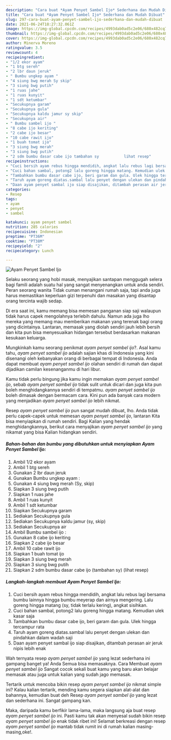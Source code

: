 ```yaml
---
description: "Cara buat *Ayam Penyet Sambel Ijo* Sederhana dan Mudah Dibuat"
title: "Cara buat *Ayam Penyet Sambel Ijo* Sederhana dan Mudah Dibuat"
slug: 297-cara-buat-ayam-penyet-sambel-ijo-sederhana-dan-mudah-dibuat
date: 2021-06-24T18:27:32.061Z
image: https://img-global.cpcdn.com/recipes/4993dab0ad5c2e06/680x482cq70/ayam-penyet-sambel-ijo-foto-resep-utama.jpg
thumbnail: https://img-global.cpcdn.com/recipes/4993dab0ad5c2e06/680x482cq70/ayam-penyet-sambel-ijo-foto-resep-utama.jpg
cover: https://img-global.cpcdn.com/recipes/4993dab0ad5c2e06/680x482cq70/ayam-penyet-sambel-ijo-foto-resep-utama.jpg
author: Minerva Moreno
ratingvalue: 3.5
reviewcount: 4
recipeingredient:
- "1/2 ekor ayam"
- "1 btg sereh"
- "2 lbr daun jeruk"
- " Bumbu ungkep ayam "
- "4 siung bwg merah Sy skip"
- "3 siung bwg putih"
- "1 ruas jahe"
- "1 ruas kunyit"
- "1 sdt ketumbar"
- "Secukupnya garam"
- "Secukupnya gula"
- "Secukupnya kaldu jamur sy skip"
- "Secukupnya air"
- " Bumbu sambel ijo "
- "8 cabe ijo keriting"
- "2 cabe ijo besar"
- "10 cabe rawit ijo"
- "1 buah tomat ijo"
- "3 siung bwg merah"
- "3 siung bwg putih"
- "2 sdm bumbu dasar cabe ijo tambahan sy           lihat resep"
recipeinstructions:
- "Cuci bersih ayam rebus hingga mendidih, angkat lalu rebus lagi bersama bumbu lainnya hingga bumbu meyerap dan airnya mengering. Lalu goreng hingga matang (sy, tidak terlalu kering), angkat sisihkan."
- "Cuci bahan sambal, potong2 lalu goreng hingga matang. Kemudian ulek kasar saja"
- "Tambahkan bumbu dasar cabe ijo, beri garam dan gula. Ulek hingga tercampur rata"
- "Taruh ayam goreng diatas.sambal lalu penyet dengan ulekan dan pindahkan dalam wadah saji"
- "Daan ayam penyet sambal ijo siap disajikan, ditambah perasan air jeruk nipis lebih enak"
categories:
- Resep
tags:
- ayam
- penyet
- sambel

katakunci: ayam penyet sambel 
nutrition: 285 calories
recipecuisine: Indonesian
preptime: "PT36M"
cooktime: "PT38M"
recipeyield: "2"
recipecategory: Lunch

---
```



![*Ayam Penyet Sambel Ijo*](https://img-global.cpcdn.com/recipes/4993dab0ad5c2e06/680x482cq70/ayam-penyet-sambel-ijo-foto-resep-utama.jpg)

Selaku seorang yang hobi masak, menyajikan santapan menggugah selera bagi famili adalah suatu hal yang sangat menyenangkan untuk anda sendiri. Peran seorang  wanita Tidak cuman menangani rumah saja, tapi anda juga harus memastikan keperluan gizi terpenuhi dan masakan yang disantap orang tercinta wajib sedap.

Di era  saat ini, kamu memang bisa memesan panganan siap saji walaupun tidak harus capek mengolahnya terlebih dahulu. Namun ada juga lho mereka yang memang mau memberikan makanan yang terenak bagi orang yang dicintainya. Lantaran, memasak yang diolah sendiri jauh lebih bersih dan kita pun bisa menyesuaikan hidangan tersebut berdasarkan makanan kesukaan keluarga. 



Mungkinkah kamu seorang penikmat *ayam penyet sambel ijo*?. Asal kamu tahu, *ayam penyet sambel ijo* adalah sajian khas di Indonesia yang kini disenangi oleh kebanyakan orang di berbagai tempat di Indonesia. Anda dapat membuat *ayam penyet sambel ijo* olahan sendiri di rumah dan dapat dijadikan camilan kesenanganmu di hari libur.

Kamu tidak perlu bingung jika kamu ingin memakan *ayam penyet sambel ijo*, sebab *ayam penyet sambel ijo* tidak sulit untuk dicari dan juga kita pun boleh menghidangkannya sendiri di tempatmu. *ayam penyet sambel ijo* boleh dimasak dengan bermacam cara. Kini pun ada banyak cara modern yang menjadikan *ayam penyet sambel ijo* lebih nikmat.

Resep *ayam penyet sambel ijo* pun sangat mudah dibuat, lho. Anda tidak perlu capek-capek untuk memesan *ayam penyet sambel ijo*, lantaran Kita bisa menyiapkan di rumah sendiri. Bagi Kalian yang hendak menghidangkannya, berikut cara menyajikan *ayam penyet sambel ijo* yang nikamat yang bisa Kalian hidangkan sendiri.

<!--inarticleads1-->

##### Bahan-bahan dan bumbu yang dibutuhkan untuk menyiapkan *Ayam Penyet Sambel Ijo*:

1. Ambil 1/2 ekor ayam
1. Ambil 1 btg sereh
1. Gunakan 2 lbr daun jeruk
1. Gunakan  Bumbu ungkep ayam :
1. Gunakan 4 siung bwg merah (Sy, skip)
1. Siapkan 3 siung bwg putih
1. Siapkan 1 ruas jahe
1. Ambil 1 ruas kunyit
1. Ambil 1 sdt ketumbar
1. Siapkan Secukupnya garam
1. Sediakan Secukupnya gula
1. Sediakan Secukupnya kaldu jamur (sy, skip)
1. Sediakan Secukupnya air
1. Ambil  Bumbu sambel ijo :
1. Gunakan 8 cabe ijo keriting
1. Siapkan 2 cabe ijo besar
1. Ambil 10 cabe rawit ijo
1. Siapkan 1 buah tomat ijo
1. Siapkan 3 siung bwg merah
1. Siapkan 3 siung bwg putih
1. Siapkan 2 sdm bumbu dasar cabe ijo (tambahan sy)           (lihat resep)




<!--inarticleads2-->

##### Langkah-langkah membuat *Ayam Penyet Sambel Ijo*:

1. Cuci bersih ayam rebus hingga mendidih, angkat lalu rebus lagi bersama bumbu lainnya hingga bumbu meyerap dan airnya mengering. Lalu goreng hingga matang (sy, tidak terlalu kering), angkat sisihkan.
1. Cuci bahan sambal, potong2 lalu goreng hingga matang. Kemudian ulek kasar saja
1. Tambahkan bumbu dasar cabe ijo, beri garam dan gula. Ulek hingga tercampur rata
1. Taruh ayam goreng diatas.sambal lalu penyet dengan ulekan dan pindahkan dalam wadah saji
1. Daan ayam penyet sambal ijo siap disajikan, ditambah perasan air jeruk nipis lebih enak




Wah ternyata resep *ayam penyet sambel ijo* yang lezat sederhana ini gampang banget ya! Anda Semua bisa memasaknya. Cara Membuat *ayam penyet sambel ijo* Sangat cocok sekali buat kamu yang baru akan belajar memasak atau juga untuk kalian yang sudah jago memasak.

Tertarik untuk mencoba bikin resep *ayam penyet sambel ijo* nikmat simple ini? Kalau kalian tertarik, mending kamu segera siapkan alat-alat dan bahannya, kemudian buat deh Resep *ayam penyet sambel ijo* yang lezat dan sederhana ini. Sangat gampang kan. 

Maka, daripada kamu berfikir lama-lama, maka langsung aja buat resep *ayam penyet sambel ijo* ini. Pasti kamu tak akan menyesal sudah bikin resep *ayam penyet sambel ijo* enak tidak ribet ini! Selamat berkreasi dengan resep *ayam penyet sambel ijo* mantab tidak rumit ini di rumah kalian masing-masing,oke!.

